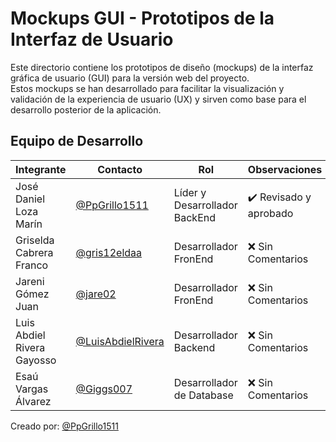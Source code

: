  
# Mockups GUI - Prototipos de la Interfaz de Usuario

Este directorio contiene los prototipos de diseño (mockups) de la interfaz gráfica de usuario (GUI) para la versión web del proyecto.  
Estos mockups se han desarrollado para facilitar la visualización y validación de la experiencia de usuario (UX) y sirven como base para el desarrollo posterior de la aplicación.


## Equipo de Desarrollo

|Integrante|Contacto|Rol|Observaciones|
|------------|--------|---|---|
|José Daniel Loza Marín |[@PpGrillo1511](https://github.com/PpGrillo1511)|Líder y Desarrollador BackEnd|✔️  Revisado y aprobado|
|Griselda Cabrera Franco |[@gris12eldaa](https://github.com/gris12eldaa)|Desarrollador FronEnd|❌ Sin Comentarios|
|Jareni Gómez Juan |[@jare02](https://github.com/jare02)|Desarrollador FronEnd|❌ Sin Comentarios|
|Luis Abdiel Rivera Gayosso |[@LuisAbdielRivera](https://github.com/LuisAbdielRivera)|Desarrollador Backend|❌ Sin Comentarios|
|Esaú Vargas Álvarez |[@Giggs007](https://github.com/Giggs007)|Desarrollador de Database|❌ Sin Comentarios|


Creado por: [@PpGrillo1511](https://github.com/PpGrillo1511)